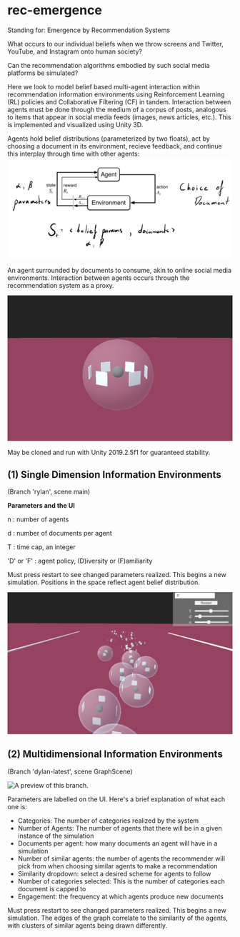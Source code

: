 # rec-emergence
Standing for: Emergence by Recommendation Systems

What occurs to our individual beliefs when we throw screens and Twitter, YouTube, and Instagram onto human society? 

Can the recommendation algorithms embodied by such social media platforms be simulated? 

Here we look to model belief based multi-agent interaction within recommendation information environments using Reinforcement Learning (RL) policies and Collaborative Filtering (CF) in tandem. Interaction between agents must be done through the medium of a corpus of posts, analogous to items that appear in social media feeds (images, news articles, etc.). This is implemented and visualized using Unity 3D. 


Agents hold belief distributions (parameterized by two floats), act by choosing a document in its environment, recieve feedback, and continue this interplay through time with other agents: 
![MDP](mdp.png)

An agent surrounded by documents to consume, akin to online social media environments. Interaction between agents occurs through the recommendation system as a proxy.

![Agent](AgentSide.PNG)

May be cloned and run with Unity 2019.2.5f1 for guaranteed stability.

## (1) Single Dimension Information Environments
(Branch 'rylan', scene main)

**Parameters and the UI**

n :  number of agents

d :  number of documents per agent 

T :  time cap, an integer

'D' or 'F' : agent policy, (D)iversity or (F)amiliarity

Must press restart to see changed parameters realized. This begins a new simulation. Positions in the space reflect agent belief distribution.

![UI](ui.PNG)



## (2) Multidimensional Information Environments
(Branch 'dylan-latest', scene GraphScene)

![A preview of this branch.](https://i.imgur.com/sOs8HMa.gif)

Parameters are labelled on the UI. Here's a brief explanation of what each one is: 

- Categories: The number of categories realized by the system
- Number of Agents: The number of agents that there will be in a given instance of the simulation
- Documents per agent: how many documents an agent will have in a simulation
- Number of similar agents: the number of agents the recommender will pick from when choosing similar agents to make a recommendation
- Similarity dropdown: select a desired scheme for agents to follow
- Number of categories selected: This is the number of categories each document is capped to
- Engagement: the frequency at which agents produce new documents

Must press restart to see changed parameters realized. This begins a new simulation. The edges of the graph correlate to the similarity of the agents, with  clusters of similar agents being drawn differently. 

